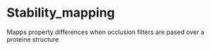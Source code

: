 # Stability_mapping
Mapps property differences when occlusion filters are pased over a proteine structure
